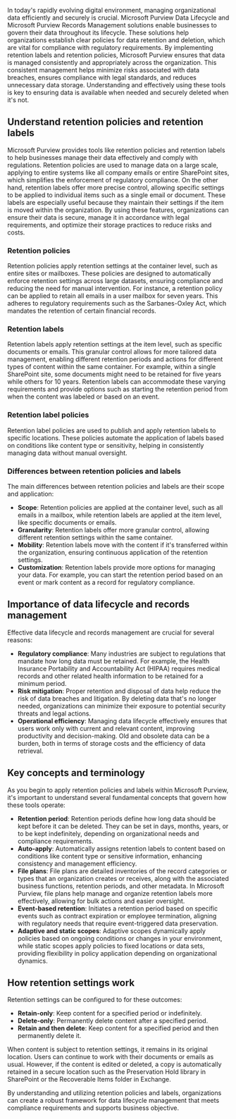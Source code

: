 In today's rapidly evolving digital environment, managing organizational data efficiently and securely is crucial. Microsoft Purview Data Lifecycle and Microsoft Purview Records Management solutions enable businesses to govern their data throughout its lifecycle. These solutions help organizations establish clear policies for data retention and deletion, which are vital for compliance with regulatory requirements. By implementing retention labels and retention policies, Microsoft Purview ensures that data is managed consistently and appropriately across the organization. This consistent management helps minimize risks associated with data breaches, ensures compliance with legal standards, and reduces unnecessary data storage. Understanding and effectively using these tools is key to ensuring data is available when needed and securely deleted when it's not.

## Understand retention policies and retention labels

Microsoft Purview provides tools like retention policies and retention labels to help businesses manage their data effectively and comply with regulations. Retention policies are used to manage data on a large scale, applying to entire systems like all company emails or entire SharePoint sites, which simplifies the enforcement of regulatory compliance. On the other hand, retention labels offer more precise control, allowing specific settings to be applied to individual items such as a single email or document. These labels are especially useful because they maintain their settings if the item is moved within the organization. By using these features, organizations can ensure their data is secure, manage it in accordance with legal requirements, and optimize their storage practices to reduce risks and costs.

### Retention policies

Retention policies apply retention settings at the container level, such as entire sites or mailboxes. These policies are designed to automatically enforce retention settings across large datasets, ensuring compliance and reducing the need for manual intervention. For instance, a retention policy can be applied to retain all emails in a user mailbox for seven years. This adheres to regulatory requirements such as the Sarbanes-Oxley Act, which mandates the retention of certain financial records.

### Retention labels

Retention labels apply retention settings at the item level, such as specific documents or emails. This granular control allows for more tailored data management, enabling different retention periods and actions for different types of content within the same container. For example, within a single SharePoint site, some documents might need to be retained for five years while others for 10 years. Retention labels can accommodate these varying requirements and provide options such as starting the retention period from when the content was labeled or based on an event.

### Retention label policies

Retention label policies are used to publish and apply retention labels to specific locations. These policies automate the application of labels based on conditions like content type or sensitivity, helping in consistently managing data without manual oversight.

### Differences between retention policies and labels

The main differences between retention policies and labels are their scope and application:

- **Scope**: Retention policies are applied at the container level, such as all emails in a mailbox, while retention labels are applied at the item level, like specific documents or emails.
- **Granularity**: Retention labels offer more granular control, allowing different retention settings within the same container.
- **Mobility**: Retention labels move with the content if it's transferred within the organization, ensuring continuous application of the retention settings.
- **Customization**: Retention labels provide more options for managing your data. For example, you can start the retention period based on an event or mark content as a record for regulatory compliance.

## Importance of data lifecycle and records management

Effective data lifecycle and records management are crucial for several reasons:

- **Regulatory compliance**: Many industries are subject to regulations that mandate how long data must be retained. For example, the Health Insurance Portability and Accountability Act (HIPAA) requires medical records and other related health information to be retained for a minimum period.
- **Risk mitigation**: Proper retention and disposal of data help reduce the risk of data breaches and litigation. By deleting data that's no longer needed, organizations can minimize their exposure to potential security threats and legal actions.
- **Operational efficiency**: Managing data lifecycle effectively ensures that users work only with current and relevant content, improving productivity and decision-making. Old and obsolete data can be a burden, both in terms of storage costs and the efficiency of data retrieval.

## Key concepts and terminology

As you begin to apply retention policies and labels within Microsoft Purview, it's important to understand several fundamental concepts that govern how these tools operate:

- **Retention period**: Retention periods define how long data should be kept before it can be deleted. They can be set in days, months, years, or to be kept indefinitely, depending on organizational needs and compliance requirements.
- **Auto-apply**: Automatically assigns retention labels to content based on conditions like content type or sensitive information, enhancing consistency and management efficiency.
- **File plans**: File plans are detailed inventories of the record categories or types that an organization creates or receives, along with the associated business functions, retention periods, and other metadata. In Microsoft Purview, file plans help manage and organize retention labels more effectively, allowing for bulk actions and easier oversight.
- **Event-based retention**: Initiates a retention period based on specific events such as contract expiration or employee termination, aligning with regulatory needs that require event-triggered data preservation.
- **Adaptive and static scopes**: Adaptive scopes dynamically apply policies based on ongoing conditions or changes in your environment, while static scopes apply policies to fixed locations or data sets, providing flexibility in policy application depending on organizational dynamics.

## How retention settings work

Retention settings can be configured to for these outcomes:

- **Retain-only**: Keep content for a specified period or indefinitely.
- **Delete-only**: Permanently delete content after a specified period.
- **Retain and then delete**: Keep content for a specified period and then permanently delete it.

When content is subject to retention settings, it remains in its original location. Users can continue to work with their documents or emails as usual. However, if the content is edited or deleted, a copy is automatically retained in a secure location such as the Preservation Hold library in SharePoint or the Recoverable Items folder in Exchange.

By understanding and utilizing retention policies and labels, organizations can create a robust framework for data lifecycle management that meets compliance requirements and supports business objective.
